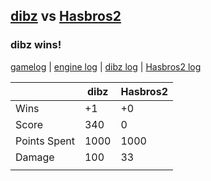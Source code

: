 ## [dibz](<../../dibz/README.md>) vs [Hasbros2](<../../Hasbros2/README.md>)
### dibz wins!

[gamelog](<gamelog.json>) | [engine log](<engine>) | [dibz log](<dibz>) | [Hasbros2 log](<Hasbros2>)

|              | dibz | Hasbros2 |
| ------------ | ---- | -------- |
| Wins         |   +1 |       +0 |
| Score        |  340 |        0 |
| Points Spent | 1000 |     1000 |
| Damage       |  100 |       33 |
|              |      |          |
